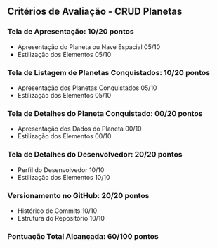 ## Critérios de Avaliação - CRUD Planetas

### Tela de Apresentação: 10/20 pontos

- Apresentação do Planeta ou Nave Espacial 05/10
- Estilização dos Elementos 05/10

### Tela de Listagem de Planetas Conquistados: 10/20 pontos

- Apresentação dos Planetas Conquistados 05/10
- Estilização dos Elementos 05/10

### Tela de Detalhes do Planeta Conquistado: 00/20 pontos

- Apresentação dos Dados do Planeta 00/10
- Estilização dos Elementos 00/10

### Tela de Detalhes do Desenvolvedor: 20/20 pontos

- Perfil do Desenvolvedor 10/10
- Estilização dos Elementos 10/10

### Versionamento no GitHub: 20/20 pontos

- Histórico de Commits 10/10
- Estrutura do Repositório 10/10

### Pontuação Total Alcançada: 60/100 pontos
